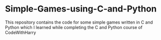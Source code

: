 # Simple-Games-using-C-and-Python
This repository contains the code for some simple games written in C and Python which I learned while completing the C and Python course of CodeWithHarry
